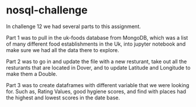 # nosql-challenge


In challenge 12 we had several parts to this assignment. 

Part 1 was to pull in the uk-foods database from MongoDB, which was a list of many different food establishments in the Uk, into jupyter notebook and make sure we had all the data there to explore.

Part 2 was to go in and update the file with a new resturant, take out all the resturants that are located in Dover, and to update Latitude and Longitude to make them a Double.

Part 3 was to create dataframes with different variable that we were looking for. Such as, Rating Values, good hygiene scores, and find with places had the highest and lowest scores in the date base.
